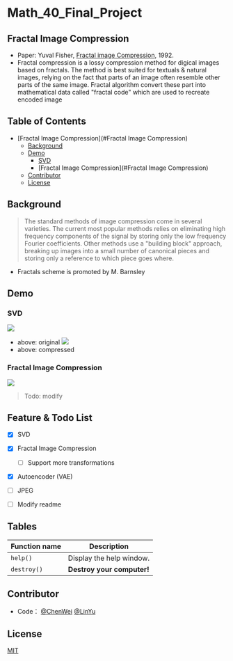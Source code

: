# Math_40_Final_Project


## Fractal Image Compression
- Paper: Yuval Fisher, [Fractal image Compression](https://moodle2.brandeis.edu/pluginfile.php/2743626/mod_folder/content/0/1992_Fisher.pdf?attredirects=0), 1992.
- Fractal compression is a lossy compression method for digical images based on fractals. The method is best suited for textuals & natural images, relying on the fact that parts of an image often resemble other parts of the same image. Fractal algorithm convert these part into mathematical data called "fractal code" which are used to recreate encoded image

## Table of Contents
- [Fractal Image Compression](#Fractal Image Compression)
  - [Background](#Background)
  - [Demo](#Demo)
    - [SVD](#SVD)
	- [Fractal Image Compression](#Fractal Image Compression)
  - [Contributor](#Contributor)
  - [License](#License)

## Background
> The standard methods of image compression come in several varieties. The current most popular methods relies on eliminating high frequency components of the signal by storing only the low frequency Fourier coefficients. Other methods use a "building block" approach, breaking up images into a small number of canonical pieces and storing only a reference to which piece goes where.  <br />
- Fractals scheme is promoted by M. Barnsley

## Demo

### SVD
![](https://pandao.github.io/editor.md/images/logos/editormd-logo-180x180.png)
* above: original
![](https://pandao.github.io/editor.md/images/logos/editormd-logo-180x180.png)
* above: compressed
### Fractal Image Compression

![](https://pandao.github.io/editor.md/images/logos/editormd-logo-180x180.png)


> Todo: modify

## Feature & Todo List
- [x] SVD
- [x] Fractal Image Compression
    - [ ] Support more transformations
- [x] Autoencoder (VAE)
- [ ] JPEG
- [ ] Modify readme
                
                    
## Tables
| Function name | Description                    |
| ------------- | ------------------------------ |
| `help()`      | Display the help window.       |
| `destroy()`   | **Destroy your computer!**     |



## Contributor
- Code：   [@ChenWei](https://github.com/MRSA-J)  [@LinYu](https://github.com/linyu26)


## License
[MIT](LICENSE)


